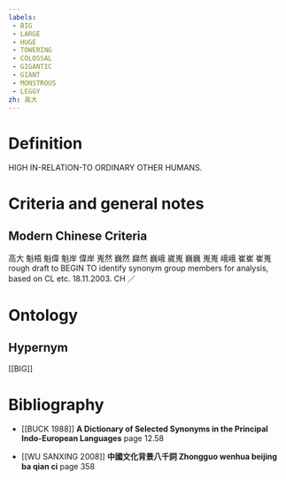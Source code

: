 ```yaml
---
labels: 
 - BIG
 - LARGE
 - HUGE
 - TOWERING
 - COLOSSAL
 - GIGANTIC
 - GIANT
 - MONSTROUS
 - LEGGY
zh: 高大
---
```


# Definition
HIGH IN-RELATION-TO ORDINARY OTHER HUMANS.
# Criteria and general notes
## Modern Chinese Criteria
高大
魁梧
魁偉
魁岸
偉岸
嵬然
巍然
巋然
巍峨
崴嵬
巍巍
嵬嵬
峨峨
崔崔
崔嵬
rough draft to BEGIN TO identify synonym group members for analysis, based on CL etc. 18.11.2003. CH ／
# Ontology

## Hypernym
[[BIG]]
# Bibliography
- [[BUCK 1988]]
**A Dictionary of Selected Synonyms in the Principal Indo-European Languages** page 12.58

- [[WU SANXING 2008]]
**中國文化背景八千詞 Zhongguo wenhua beijing ba qian ci** page 358

